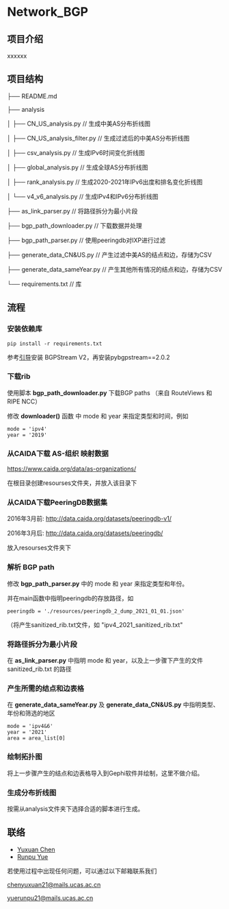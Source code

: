 # Network_BGP

## 项目介绍

xxxxxx



## 项目结构

├── README.md

├── analysis

│  ├── CN_US_analysis.py  // 生成中美AS分布折线图

│  ├── CN_US_analysis_filter.py  // 生成过滤后的中美AS分布折线图

│  ├── csv_analysis.py  // 生成IPv6时间变化折线图

│  ├── global_analysis.py  // 生成全球AS分布折线图

│  ├── rank_analysis.py  // 生成2020-2021年IPv6出度和排名变化折线图

│  └── v4_v6_analysis.py  // 生成IPv4和IPv6分布折线图

├── as_link_parser.py  // 将路径拆分为最小片段

├── bgp_path_downloader.py  // 下载数据并处理

├── bgp_path_parser.py  // 使用peeringdb对IXP进行过滤

├── generate_data_CN&US.py  // 产生过滤中美AS的结点和边，存储为CSV

├── generate_data_sameYear.py  // 产生其他所有情况的结点和边，存储为CSV

└── requirements.txt  // 库



## 流程

### 安装依赖库

```
pip install -r requirements.txt
```

参考[引导](https://bgpstream.caida.org/download)安装 BGPStream V2，再安装pybgpstream==2.0.2



### 下载rib

使用脚本 **bgp_path_downloader.py** 下载BGP paths （来自 RouteViews 和 RIPE NCC）

修改 **downloader()** 函数 中 mode 和 year 来指定类型和时间，例如

```
mode = 'ipv4'
year = '2019'
```



### 从CAIDA下载 AS-组织 映射数据

https://www.caida.org/data/as-organizations/

在根目录创建resourses文件夹，并放入该目录下



### 从CAIDA下载PeeringDB数据集

2016年3月前: http://data.caida.org/datasets/peeringdb-v1/

2016年3月后: http://data.caida.org/datasets/peeringdb/

放入resourses文件夹下



### 解析 BGP path

修改 **bgp_path_parser.py** 中的 mode 和 year 来指定类型和年份。

并在main函数中指明peeringdb的存放路径，如

```
peeringdb = './resources/peeringdb_2_dump_2021_01_01.json'
```

（将产生sanitized_rib.txt文件，如 "ipv4_2021_sanitized_rib.txt"



### 将路径拆分为最小片段

在 **as_link_parser.py** 中指明 mode 和 year，以及上一步骤下产生的文件 sanitized_rib.txt 的路径



### 产生所需的结点和边表格

在 **generate_data_sameYear.py** 及 **generate_data_CN&US.py** 中指明类型、年份和筛选的地区

```
mode = 'ipv4&6'
year = '2021'
area = area_list[0]
```



### 绘制拓扑图

将上一步骤产生的结点和边表格导入到Gephi软件并绘制，这里不做介绍。



### 生成分布折线图

按需从analysis文件夹下选择合适的脚本进行生成。





## 联络

- [Yuxuan Chen](https://github.com/chenyxuan)
- [Runpu Yue](https://github.com/Lenvia)

若使用过程中出现任何问题，可以通过以下邮箱联系我们

chenyuxuan21@mails.ucas.ac.cn

yuerunpu21@mails.ucas.ac.cn

